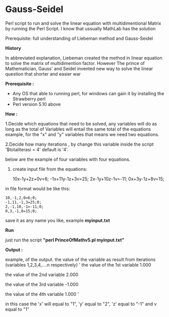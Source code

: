 # Gauss-Seidel
Perl script to run and solve the linear equation with multidimentional Matrix by running the Perl Script.
I know that ussually MathLab has the solution 

Prerequisite: full understanding of Liebeman method and Gauss-Seidel

<b> History </b>

In abbreviated explanation, Liebeman created the method in linear equation to solve the matrix of multidimention
factor.
However The prince of Mathematician, Gauss'  and Seidel invented new way to solve the linear question that shorter and easier war 

<b> Prerequisite :</b>
- Any OS that able to running perl, for windows can gain it by installing the Strawberry perl
- Perl version 5.10 above

<b> How : </b>

1.Decide which equations that need to be solved,  any variables will do as long as the total of Variables will entail the same total of the equations
example, for the "x"  and "y"  variables that means we need two equations.

2.Decide how many iterations , by change this variable inside the script '$totaliterasi = 4' default is '4'.

below are the example of four variables with four equations.

1. create input file from the equations:
     
     10x-1y+2z+0v=6;
     -1x+11y-1z+3v=25;
     2x-1y+10z-1v=-11;
     0x+3y-1z+8v=15;

in file format would be like this:

    10,-1,2,0=6;0;
    -1,11,-1,3=25;0;
    2,-1,10,-1=-11;0;
    0,3,-1,8=15;0;

save it as any name you like, example <b>myinput.txt</b>

<b> Run </b>

just run the script <b> "perl PrinceOfMathv5.pl myinput.txt" </b>

<b> Output : </b>

example, of the output.
the value of the variable as result from iterations  (variables 1,2,3,4,....n  respectively)
'
 the value of the 1st variable 1.000

the value of the 2nd variable 2.000

the value of the 3rd variable -1.000

the value of the 4th variable 1.000 '

in this case the 'x'  will equal to "1", 'y' equal to "2", 'z' equal to "-1" and v equal to "1"

